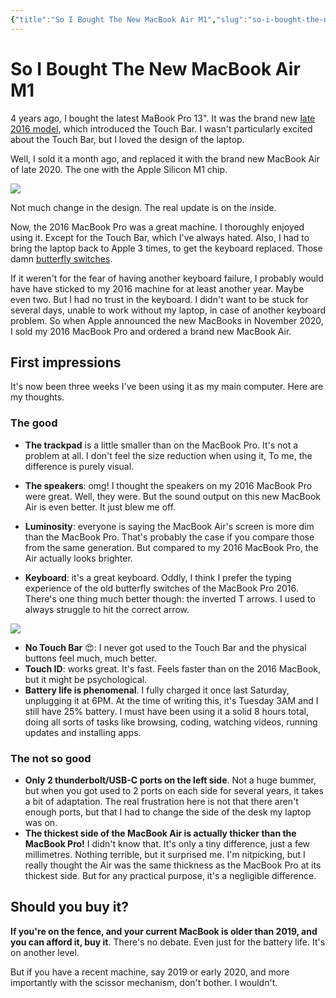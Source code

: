```yaml
---
{"title":"So I Bought The New MacBook Air M1","slug":"so-i-bought-the-new-macbook-air-m1","created":"2020-12-20T13:10:48.000Z","updated":"2024-12-07T19:25:14.399+01:00","dg-publish":true,"dg-list-home":true,"project":["[[noobthink.com]]"],"tags":[],"dg-path":"so-i-bought-the-new-macbook-air-m1.md","permalink":"/so-i-bought-the-new-macbook-air-m1/","dgPassFrontmatter":true}
---
```


# So I Bought The New MacBook Air M1
4 years ago, I bought the latest MaBook Pro 13". It was the brand new [late 2016 model](https://appleinsider.com/inside/2016-macbook-pros-with-touch-bar), which introduced the Touch Bar. I wasn't particularly excited about the Touch Bar, but I loved the design of the laptop.

Well, I sold it a month ago, and replaced it with the brand new MacBook Air of late 2020. The one with the Apple Silicon M1 chip.

![](https://i.imgur.com/ybjTUTr.png)

Not much change in the design. The real update is on the inside.

Now, the 2016 MacBook Pro was a great machine. I thoroughly enjoyed using it. Except for the Touch Bar, which I've always hated. Also, I had to bring the laptop back to Apple 3 times, to get the keyboard replaced. Those damn [butterfly switches](https://www.theverge.com/2020/5/4/21246223/macbook-keyboard-butterfly-magic-pro-apple-design).

If it weren't for the fear of having another keyboard failure, I probably would have have sticked to my 2016 machine for at least another year. Maybe even two. But I had no trust in the keyboard. I didn't want to be stuck for several days, unable to work without my laptop, in case of another keyboard problem. So when Apple announced the new MacBooks in November 2020, I sold my 2016 MacBook Pro and ordered a brand new MacBook Air.

## First impressions

It's now been three weeks I've been using it as my main computer. Here are my thoughts.

### The good

- **The trackpad** is a little smaller than on the MacBook Pro. It's not a problem at all. I don't feel the size reduction when using it, To me, the difference is purely visual.
- **The speakers**: omg! I thought the speakers on my 2016 MacBook Pro were great. Well, they were. But the sound output on this new MacBook Air is even better. It just blew me off.

- **Luminosity**: everyone is saying the MacBook Air's screen is more dim than the MacBook Pro. That's probably the case if you compare those from the same generation. But compared to my 2016 MacBook Pro, the Air actually looks brighter.
- **Keyboard**: it's a great keyboard. Oddly, I think I prefer the typing experience of the old butterfly switches of the MacBook Pro 2016. There's one thing much better though: the inverted T arrows. I used to always struggle to hit the correct arrow.

![](https://i.imgur.com/U7oQGFX.png)

- **No Touch Bar** 😍: I never got used to the Touch Bar and the physical buttons feel much, much better.
- **Touch ID**: works great. It's fast. Feels faster than on the 2016 MacBook, but it might be psychological.
- **Battery life is phenomenal**. I fully charged it once last Saturday, unplugging it at 6PM. At the time of writing this, it's Tuesday 3AM and I still have 25% battery. I must have been using it a solid 8 hours total, doing all sorts of tasks like browsing, coding, watching videos, running updates and installing apps.

### The not so good

- **Only 2 thunderbolt/USB-C ports on the left side**. Not a huge bummer, but when you got used to 2 ports on each side for several years, it takes a bit of adaptation. The real frustration here is not that there aren't enough ports, but that I had to change the side of the desk my laptop was on.
- **The thickest side of the MacBook Air is actually thicker than the MacBook Pro!** I didn't know that. It's only a tiny difference, just a few millimetres. Nothing terrible, but it surprised me. I'm nitpicking, but I really thought the Air was the same thickness as the MacBook Pro at its thickest side. But for any practical purpose, it's a negligible difference.

## Should you buy it?

**If you're on the fence, and your current MacBook is older than 2019, and you can afford it, buy it**. There's no debate. Even just for the battery life. It's on another level.

But if you have a recent machine, say 2019 or early 2020, and more importantly with the scissor mechanism, don't bother. I wouldn't.
